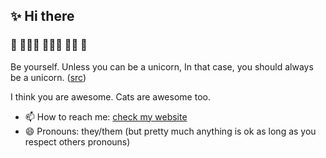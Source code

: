 ## ✨ Hi there

### 👬 👨🏻‍💻 🤷🏻‍♂️ 🏳️‍🌈 🦄

Be yourself. Unless you can be a unicorn, In that case, you should always be a unicorn. ([src](https://www.goodreads.com/quotes/780302-be-yourself-unless-you-can-be-a-unicorn-in-that))

I think you are awesome. Cats are awesome too.

- 📫 How to reach me: [check my website](https://patrick.nz/make-contact)
- 😄 Pronouns: they/them (but pretty much anything is ok as long as you respect others pronouns)
